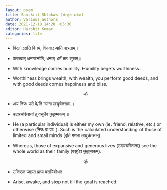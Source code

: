 ```yaml
---
layout: poem
title: Sanskrit Shlokas (संस्कृत श्लोक)
author: Various authors
date: 2021-12-18 14:20 +05:30
editor: Harshit Kumar
categories: life
---
```


- विद्यां ददाति विनयं, विनयाद् याति पात्रताम्।
- पात्रत्वात् धनमाप्नोति, धनात् धर्मं ततः सुखम्॥

- With knowledge comes humility. Humility begets worthiness.
- Worthiness brings wealth; with wealth, you perform good deeds, and with good deeds comes happiness and bliss.

<p align="center">&#x950;</p> 

- अयं निजः परो वे/ति गणना लघुचेतसाम् ।
- उदारचरितानां तु वसुधैव कुटुम्बकम् ॥

- He (a particular individual) is either my own (ie. friend, relative, etc.) or otherwise (निजः वा परः ). Such is the calculated understanding of those of limited and small minds (इति गणना लघुचेतसाम्). 
- Whereas, those of expansive and generous lives (उदारचरितानां) see the whole world as their family (वसुधैव कुटुम्बकम्).

<p align="center">&#x950;</p> 

- उत्तिष्ठत जाग्रत प्राप्य वरान्निबोधत 

- Arise, awake, and stop not till the goal is reached.
